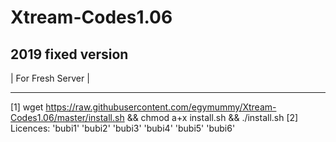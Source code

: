 # Xtream-Codes1.06
2019 fixed version
------------------
| For Fresh Server |

------------------
[1] wget https://raw.githubusercontent.com/egymummy/Xtream-Codes1.06/master/install.sh && chmod a+x install.sh && ./install.sh
[2] Licences: 'bubi1' 'bubi2' 'bubi3' 'bubi4' 'bubi5' 'bubi6'
